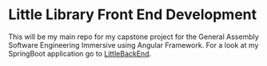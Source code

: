 # Little Library Front End Development

This will be my main repo for my capstone project for the General Assembly Software Engineering Immersive using Angular Framework. For a look at my SpringBoot application go to [LittleBackEnd](https://github.com/SethThomaspowered/littlebackend). 
